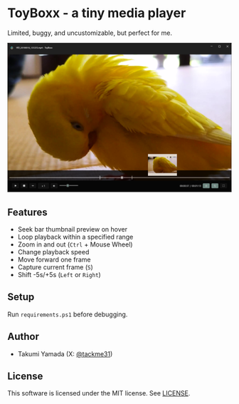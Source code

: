 # ToyBoxx - a tiny media player
Limited, buggy, and uncustomizable, but perfect for me.

![](./img/screenshot.png)

## Features

- Seek bar thumbnail preview on hover
- Loop playback within a specified range
- Zoom in and out (`Ctrl` + Mouse Wheel)
- Change playback speed
- Move forward one frame
- Capture current frame (`S`)
- Shift -5s/+5s (`Left` or `Right`)

## Setup
Run `requirements.ps1` before debugging.

## Author

- Takumi Yamada (X: [@tackme31](https://x.com/tackme31))

## License
This software is licensed under the MIT license. See [LICENSE](./LICENSE).